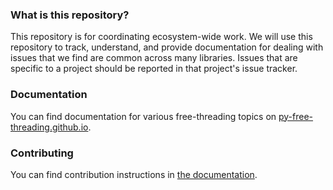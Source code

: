 ### What is this repository?

This repository is for coordinating ecosystem-wide work. We will use
this repository to track, understand, and provide documentation for
dealing with issues that we find are common across many
libraries. Issues that are specific to a project should be reported in
that project's issue tracker.

### Documentation

You can find documentation for various free-threading topics
on [py-free-threading.github.io](https://py-free-threading.github.io).

### Contributing

You can find contribution instructions in [the
documentation](https://py-free-threading.github.io/contributing/).